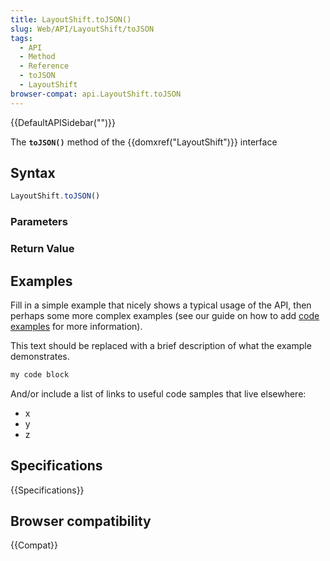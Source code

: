 ```yaml
---
title: LayoutShift.toJSON()
slug: Web/API/LayoutShift/toJSON
tags:
  - API
  - Method
  - Reference
  - toJSON
  - LayoutShift
browser-compat: api.LayoutShift.toJSON
---
```

{{DefaultAPISidebar("")}}

The **`toJSON()`** method of the {{domxref("LayoutShift")}} interface 

## Syntax

```js
LayoutShift.toJSON()
```

### Parameters



### Return Value



## Examples

Fill in a simple example that nicely shows a typical usage of the API, then perhaps some more complex examples (see our guide on how to add [code examples](/en-US/docs/MDN/Contribute/Structures/Code_examples) for more information).

This text should be replaced with a brief description of what the example demonstrates.

```js
my code block
```

And/or include a list of links to useful code samples that live elsewhere:

*   x
*   y
*   z

## Specifications

{{Specifications}}

## Browser compatibility

{{Compat}}

